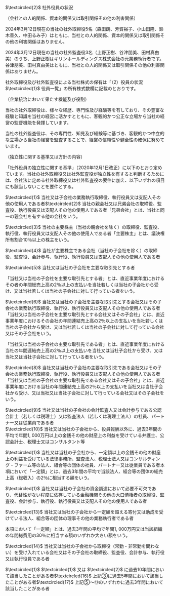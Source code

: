 $\textcircled{2}$ 社外役員の状況  

（会社との人的関係、資本的関係又は取引関係その他の利害関係）  

2024年3月12日現在の当社の社外取締役5名（森田朗、芳賀裕子、小山田隆、鈴木善久、中田るみ子）はともに、当社との人的関係、資本的関係又は取引関係その他の利害関係はありません。  

2024年3月12日現在の当社の社外監査役3名（上野正樹、谷津朋美、田村真由美）のうち、上野正樹はキリンホールディングス株式会社の元業務執行者です。谷津朋美、田村真由美はともに、当社との人的関係又は取引関係その他の利害関係はありません。  

社外取締役及び社外監査役による当社株式の保有は「（2）役員の状況 $\textcircled{1}$ 役員一覧」の所有株式数欄に記載のとおりです。  

（企業統治において果たす機能及び役割）  

当社の社外取締役は、様々な経歴、専門性及び経験等を有しており、その豊富な経験と知識を当社の経営に活かすとともに、客観的かつ公正な立場から当社の経営の監督機能を発揮しています。  

当社の社外監査役は、その専門性、知見及び経験等に基づき、客観的かつ中立的な立場から当社の経営を監査することで、経営の信頼性や健全性の確保に努めています。  

（独立性に関する基準又は方針の内容）  

「社外役員の独立性に関する基準」（2020年12月1日改正）に以下のとおり定めています。当社の社外取締役又は社外監査役が独立性を有すると判断するためには、会社法に定める社外取締役又は社外監査役の要件に加え、以下いずれの項目にも該当しないことを要件とする。  

$\textcircled{1}$ 当社又は子会社の業務執行取締役、執行役員又は支配人その他の使用人である者$\textcircled{2}$ 当社の親会社又は兄弟会社の取締役、監査役、執行役員又は支配人その他の使用人である者「兄弟会社」とは、当社と同一の親会社を有する他の会社をいう。  

$\textcircled{3}$ 当社の主要株主（当社の親会社を除く）の取締役、監査役、執行役、執行役員又は支配人その他の使用人である者「主要株主」とは、議決権所有割合10％以上の株主をいう。  

$\textcircled{4}$ 当社が主要株主である会社（当社の子会社を除く）の取締役、監査役、会計参与、執行役、執行役員又は支配人その他の使用人である者  

$\textcircled{5}$ 当社又は当社の子会社を主要な取引先とする者  

「当社又は当社の子会社を主要な取引先とする者」とは、直近事業年度におけるその者の年間総売上高の2％以上の支払いを当社若しくは当社の子会社から受け、又は当社若しくは当社の子会社に対して行っている者をいう。  

$\textcircled{6}$ 当社又は当社の子会社を主要な取引先とする会社又はその子会社の業務執行取締役、執行役、執行役員又は支配人その他の使用人である者「当社又は当社の子会社を主要な取引先とする会社又はその子会社」とは、直近事業年度におけるその会社の年間連結売上高の2％以上の支払いを当社若しくは当社の子会社から受け、又は当社若しくは当社の子会社に対して行っている会社又はその子会社をいう。  

「当社又は当社の子会社の主要な取引先である者」とは、直近事業年度における当社の年間連結売上高の2％以上の支払いを当社又は当社子会社から受け、又は当社又は当社子会社に対して行っている者をいう。  

$\textcircled{8}$ 当社又は当社の子会社の主要な取引先である会社又はその子会社の業務執行取締役、執行役、執行役員又は支配人その他の使用人である者「当社又は当社の子会社の主要な取引先である会社又はその子会社」とは、直近事業年度における当社の年間連結売上高の2％以上の支払いを当社又は当社子会社から受け、又は当社又は当社子会社に対して行っている会社又はその子会社をいう。  

$\textcircled{9}$ 当社又は当社の子会社の会計監査人又は会計参与である公認会計士（若しくは税理士）又は監査法人（若しくは税理士法人）の社員、パートナー又は従業員である者  
$\textcircled{10}$ 当社又は当社の子会社から、役員報酬以外に、過去3年間の平均で年間1, 000万円以上の金銭その他の財産上の利益を受けている弁護士、公認会計士、税理士又はコンサルタント等  

$\textcircled{1}$ 当社又は当社の子会社から、一定額以上の金銭その他の財産上の利益を受けている法律事務所、監査法人、税理士法人又はコンサルティング・ファーム等の法人、組合等の団体の社員、パートナー又は従業員である者本項において「一定額」とは、過去3年間の平均で当該法人、組合等の団体の総売上高（総収入）の2％に相当する額をいう。  

$\textcircled{1}$ 当社又は当社の子会社の資金調達において必要不可欠であり、代替性がない程度に依存している金融機関その他の大口債権者の取締役、監査役、会計参与、執行役、執行役員又は支配人その他の使用人である者  

$\textcircled{13}$ 当社又は当社の子会社から一定額を超える寄付又は助成を受けている法人、組合等の団体の理事その他の業務執行者である者  

本項において「一定額」とは、過去3年間の平均で年間1, 000万円又は当該組織の年間総費用の30％に相当する額のいずれか大きい額をいう。  

$\textcircled{14}$ 当社又は当社の子会社から取締役（常勤・非常勤を問わない）を受け入れている会社又はその子会社の取締役、監査役、会計参与、執行役又は執行役員である者  

$\textcircled{1}$ $\textcircled{1}$ 又は $\textcircled{2}$ に過去10年間において該当したことがある者$\textcircled{16}$ 上記③に過去5年間において該当したことがある者$\textcircled{17}$ 上記⑤～⑬のいずれかに過去3年間において該当したことがある者  